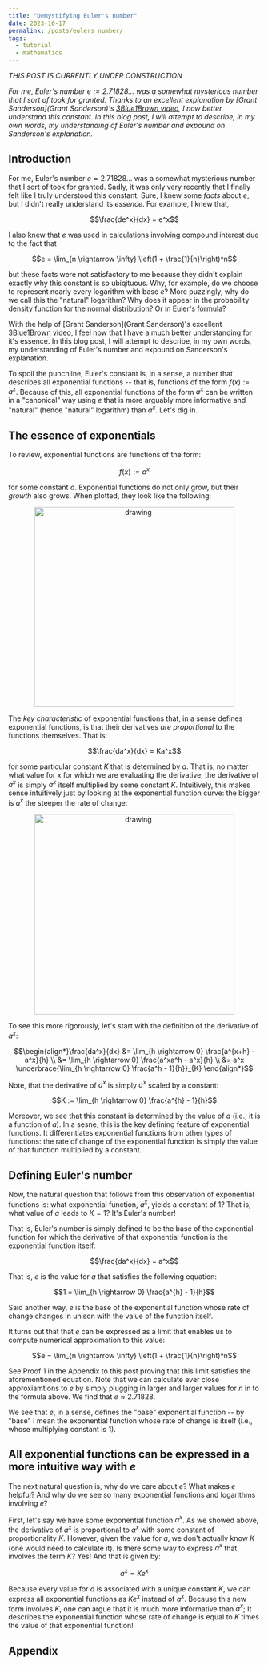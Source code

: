 ```yaml
---
title: "Demystifying Euler's number"
date: 2023-10-17
permalink: /posts/eulers_number/
tags:
  - tutorial
  - mathematics
---
```


_THIS POST IS CURRENTLY UNDER CONSTRUCTION_

_For me, Euler's number $e := 2.71828\dots$ was a somewhat mysterious number that I sort of took for granted. Thanks to an excellent explanation by [Grant Sanderson](Grant Sanderson)'s [3Blue1Brown video](https://www.youtube.com/watch?v=m2MIpDrF7Es), I now better understand this constant.  In this blog post, I will attempt to describe, in my own words, my understanding of Euler's number and expound on Sanderson's explanation._

Introduction
------------

For me, Euler's number $e = 2.71828\dots$ was a somewhat mysterious number that I sort of took for granted. Sadly, it was only very recently that I finally felt like I truly understood this constant. Sure, I knew some _facts_ about $e$, but I didn't really understand its _essence_. For example, I knew that,

$$\frac{de^x}{dx} = e^x$$

I also knew that $e$ was used in calculations involving compound interest due to the fact that

$$e = \lim_{n \rightarrow \infty} \left(1 + \frac{1}{n}\right)^n$$

but these facts were not satisfactory to me because they didn't explain exactly why this constant is so ubiqituous. Why, for example, do we choose to represent nearly every logarithm with base $e$? More puzzingly, why do we call this the "natural" logarithm? Why does it appear in the probability density function for the [normal distribution](https://en.wikipedia.org/wiki/Normal_distribution)? Or in [Euler's formula](https://en.wikipedia.org/wiki/Euler%27s_formula)? 

With the help of [Grant Sanderson](Grant Sanderson)'s excellent [3Blue1Brown video](https://www.youtube.com/watch?v=m2MIpDrF7Es), I feel now that I have a much better understanding for it's essence. In this blog post, I will attempt to describe, in my own words, my understanding of Euler's number and expound on Sanderson's explanation.

To spoil the punchline, Euler's constant is, in a sense, a number that describes all exponential functions -- that is, functions of the form $f(x) := a^x$. Because of this, all exponential functions of the form $a^x$ can be written in a "canonical" way using $e$ that is more arguably more informative and "natural" (hence "natural" logarithm) than $a^x$. Let's dig in.

The essence of exponentials
---------------------------

To review, exponential functions are functions of the form:

$$f(x) := a^x$$

for some constant $a$. Exponential functions do not only grow, but their _growth_ also grows. When plotted, they look like the following:

<center><img src="https://raw.githubusercontent.com/mbernste/mbernste.github.io/master/images/exponential.png" alt="drawing" width="400"/></center>

The _key characteristic_ of exponential functions that, in a sense defines exponential functions, is that their derivatives _are proportional_ to the functions themselves. That is:

$$\frac{da^x}{dx} = Ka^x$$

for some particular constant $K$ that is determined by $a$. That is, no matter what value for $x$ for which we are evaluating the derivative, the derivative of $a^x$ is simply $a^x$ itself multiplied by some constant $K$. Intuitively, this makes sense intuitively just by looking at the exponential function curve: the bigger is $a^x$ the steeper the rate of change:

 <center><img src="https://raw.githubusercontent.com/mbernste/mbernste.github.io/master/images/exponential_proportional_to_value.png" alt="drawing" width="400"/></center>

To see this more rigorously, let's start with the definition of the derivative of $a^x$:

$$\begin{align*}\frac{da^x}{dx} &= \lim_{h \rightarrow 0} \frac{a^{x+h} - a^x}{h} \\ &= \lim_{h \rightarrow 0} \frac{a^xa^h - a^x}{h} \\ &= a^x \underbrace{\lim_{h \rightarrow 0} \frac{a^h - 1}{h}}_{K} \end{align*}$$

Note, that the derivative of $a^x$ is simply $a^x$ scaled by a constant:

$$K := \lim_{h \rightarrow 0} \frac{a^{h} - 1}{h}$$

Moreover, we see that this constant is determined by the value of $a$ (i.e., it is a function of $a$). In a sesne, this is the key defining feature of exponential functions. It differentiates exponential functions from other types of functions: the rate of change of the exponential function is simply the value of that function multiplied by a constant.

Defining Euler's number
-----------------------

Now, the natural question that follows from this observation of exponential functions is: what exponential function, $a^x$, yields a constant of 1? That is, what value of $a$ leads to $K = 1$? It's Euler's number! 

That is, Euler's number is simply defined to be the base of the exponential function for which the derivative of that exponential function is the exponential function itself:

$$\frac{da^x}{dx} = a^x$$

That is, $e$ is the value for $a$ that satisfies the following equation:

$$1 = \lim_{h \rightarrow 0} \frac{a^{h} - 1}{h}$$

Said another way, $e$ is the base of the exponential function whose rate of change changes in unison with the value of the function itself.

It turns out that that $e$ can be expressed as a limit that enables us to compute numerical approximation to this value:

$$e = \lim_{n \rightarrow \infty} \left(1 + \frac{1}{n}\right)^n$$

See Proof 1 in the Appendix to this post proving that this limit satisfies the aforementioned equation. Note that we can calculate ever close approxiamtions to $e$ by simply plugging in larger and larger values for $n$ in to the formula above. We find that $e \approx 2.71828$.

We see that $e$, in a sense, defines the "base" exponential function -- by "base" I mean the exponential function whose rate of change is itself (i.e., whose multiplying constant is 1).

All exponential functions can be expressed in a more intuitive way with $e$
---------------------------------------------------------------------------

The next natural question is, why do we care about $e$? What makes $e$ helpful? And why do we see so many exponential functions and logarithms involving $e$?

First, let's say we have some exponential function $a^x$. As we showed above, the derivative of $a^x$ is proportional to $a^x$ with some constant of proportionality $K$. However, given the value for $a$, we don't actually know $K$ (one would need to calculate it). Is there some way to express $a^x$ that involves the term $K$? Yes! And that is given by:

$$a^x = Ke^x$$

Because every value for $a$ is associated with a unique constant $K$, we can express all exponential functions as $K e^x$ instead of $a^x$. Because this new form involves $K$, one can argue that it is much more informative than $a^x$; It describes the exponential function whose rate of change is equal to $K$ times the value of that exponential function!

Appendix
--------

